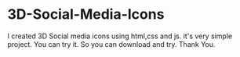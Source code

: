 # 3D-Social-Media-Icons
I created 3D Social media icons using html,css and js. it's very simple project. You can try it. So you can download and try. Thank You.
